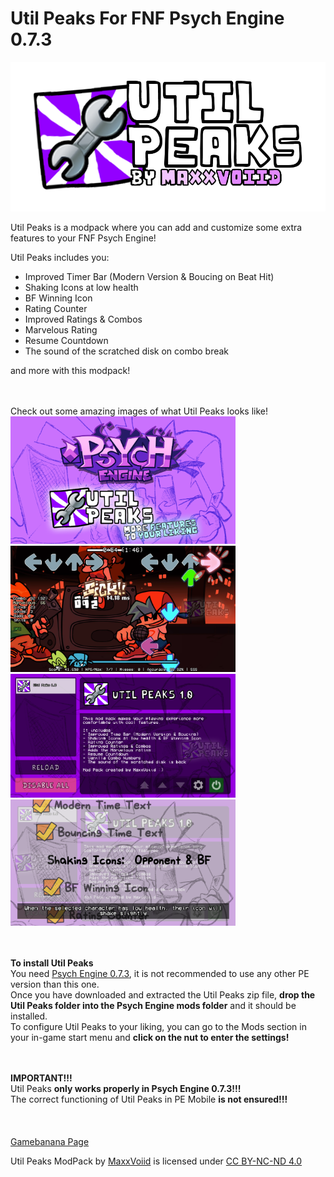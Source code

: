 # Util Peaks For FNF Psych Engine 0.7.3

<img src="./for_github/images/utilpeakslogopng.png" alt="Util Peaks Logo" width="700"/>

Util Peaks is a modpack where you can add and customize some extra features to your FNF Psych Engine!

Util Peaks includes you:
<ul><li>Improved Timer Bar (Modern Version &amp; Boucing on Beat Hit)</li>
<li>Shaking Icons at low health</li>
<li>BF Winning Icon</li>
<li>Rating Counter</li>
<li>Improved Ratings &amp; Combos</li>
<li>Marvelous Rating</li>
<li>Resume Countdown</li>
<li>The sound of the scratched disk on combo break</li></ul>
and more with this modpack!

<br><br>Check out some amazing images of what Util Peaks looks like!
<br><img src="./for_github/images/utilpeakscover.png" alt="Util Peaks Cover" width="360"/>
<img src="./for_github/images/inthegameplay.png" alt="Util Peaks Gameplay" width="360"/>
<br><img src="./for_github/images/inthemodmenu.png" alt="Util Peaks Mod Menu" width="360"/>
<img src="./for_github/images/inthesettings.png" alt="Util Peaks Settings" width="360"/>

<br><br><b>To install Util Peaks</b>
<br>You need <a href="https://github.com/ShadowMario/FNF-PsychEngine/releases/tag/0.7.3" class="SelectedElement">Psych Engine 0.7.3</a>, it is <span class="RedColor">not recommended</span> to use any other PE version than this one.
<br>Once you have downloaded and extracted the Util Peaks zip file, <b>drop the Util Peaks folder into the Psych Engine mods folder</b> and it should be installed.
<br>To configure Util Peaks to your liking, you can go to the Mods section in your in-game start menu and <b>click on the nut to enter the settings!</b>

<br><br><b><span class="RedColor">IMPORTANT!!!</span></b><br>Util Peaks <b><span class="GreenColor">only works properly in Psych Engine 0.7.3!!!</span></b><br>The correct functioning of Util Peaks in PE Mobile <b><span class="RedColor">is not ensured!!!</span></b><br><br>
<br><br><a href="https://gamebanana.com/tools/17834" target="_blank">Gamebanana Page</a>
<p xmlns:cc="http://creativecommons.org/ns#" xmlns:dct="http://purl.org/dc/terms/"><span property="dct:title">Util Peaks ModPack</span> by <a rel="cc:attributionURL dct:creator" property="cc:attributionName" href="https://bento.me/maxxvoiid">MaxxVoiid</a> is licensed under <a href="https://creativecommons.org/licenses/by-nc-nd/4.0/?ref=chooser-v1" target="_blank" rel="license noopener noreferrer" style="display:inline-block;">CC BY-NC-ND 4.0<img style="height:22px!important;margin-left:3px;vertical-align:text-bottom;" src="https://mirrors.creativecommons.org/presskit/icons/cc.svg?ref=chooser-v1" alt=""><img style="height:22px!important;margin-left:3px;vertical-align:text-bottom;" src="https://mirrors.creativecommons.org/presskit/icons/by.svg?ref=chooser-v1" alt=""><img style="height:22px!important;margin-left:3px;vertical-align:text-bottom;" src="https://mirrors.creativecommons.org/presskit/icons/nc.svg?ref=chooser-v1" alt=""><img style="height:22px!important;margin-left:3px;vertical-align:text-bottom;" src="https://mirrors.creativecommons.org/presskit/icons/nd.svg?ref=chooser-v1" alt=""></a></p>
